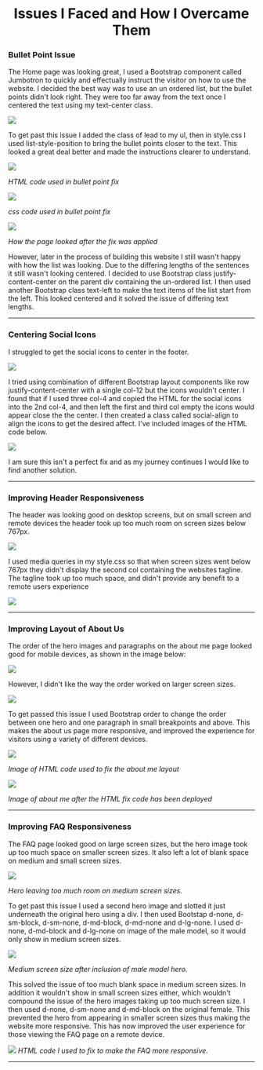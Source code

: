 <h1 style="text-align: center;">Issues I Faced and How I Overcame Them</h1>

<h3>Bullet Point Issue</h3>

The Home page was looking great, I used a Bootstrap component called Jumbotron to quickly and effectually instruct the visitor on how to use the website. I decided the best way was to use an un ordered list, but the bullet points didn't look right. They were too far away from the text once I centered the text using my text-center class. 




<img src="assets/images/issues-images/ulindexbulletpointstoofarout.png">


To get past this issue I added the class of lead to my ul, then in style.css I used list-style-position to bring the bullet points closer to the text. This looked a great deal better and made the instructions clearer to understand. 


<img src="assets/images/issues-images/ulindexbulletpointstoofaroutfixhtml.png">

<i>HTML code used in bullet point fix</i>

<img src="assets/images/issues-images/ulindexbulletpointstoofaroutfixcss.png">

<i>css code used in bullet point fix</i>

<img src="assets/images/issues-images/ulindexbulletpointstoofaroutfix.png">
    
<i>How the page looked after the fix was applied</i>

However, later in the process of building this website I still wasn't happy with how the list was looking. Due to the differing lengths of the sentences it still wasn't looking centered. I decided to use Bootstrap class justify-content-center on the parent div containing the un-ordered list. I then used another Bootstrap class text-left to make the text items of the list start from the left. This looked centered and it solved the issue of differing text lengths. 

<hr>

<h3>Centering Social Icons</h3>

I struggled to get the social icons to center in the footer.

<img src="assets/images/issues-images/can'tgetsocialstocenter.png">

I tried using combination of different Bootstrap layout components like row justify-content-center with a single col-12 but the icons wouldn't center. I found that if I used three col-4 and copied the HTML for the social icons into the 2nd col-4, and then left the first and third col empty the icons would appear close the the center. I then created a class called social-align to  align the icons to get the desired affect. I've included images of the HTML code below. 

<img src="assets/images/issues-images/can'tgetsocialstocenterfix.png">

I am sure this isn't a perfect fix and as my journey continues I would like to find another solution.

<hr>

<h3>Improving Header Responsiveness</h3>

The header was looking good on desktop screens, but on small screen and remote devices the header took up too much room on screen sizes below 767px. 

<img src="assets/images/issues-images/largeheaderinmobileview.png">

 I used media queries in my style.css so that when screen sizes went below 767px they didn't display the second col containing the websites tagline. The tagline took up too much space, and didn't provide any benefit to a remote users experience

<img src="assets/images/issues-images/largeheaderinmobileviewfix.png">

<hr>

<h3>Improving Layout of About Us</h3>

The order of the hero images and paragraphs on the about me page looked good for mobile devices, as shown in the image below: 

<img src="assets/images/issues-images/heroandtextlayoutaboutmemobile.png">

However, I didn't like the way the order worked on larger screen sizes. 

<img src="assets/images/issues-images/heroandtextlayoutaboutmedesktop.png">

To get passed this issue I used Bootstrap order to change the order between one hero and one paragraph in small breakpoints and above. This makes the about us page more responsive, and improved the experience for visitors using a variety of different devices. 

<img src="assets/images/issues-images/heroandtextlayoutaboutmedesktopfixcode.png">

<i>Image of HTML code used to fix the about me layout</i>

<img src="assets/images/issues-images/heroandtextlayoutaboutmedesktopfix.png">

<i>Image of about me after the HTML fix code has been deployed</i>

<hr>

<h3>Improving FAQ Responsiveness</h3>

The FAQ page looked good on large screen sizes, but the hero image took up too much space on smaller screen sizes. It also left a lot of blank space on medium and small screen sizes.

<img src="assets/images/issues-images/toomuchfreespaceinfaqmdsize.png">

<i>Hero leaving too much room on medium screen sizes.</i>

To get past this issue I used a second hero image and slotted it just underneath the original hero using a div. I then used Bootstap d-none, d-sm-block, d-sm-none, d-md-block, d-md-none and d-lg-none. I used d-none, d-md-block and d-lg-none on image of the male model, so it would only show in medium screen sizes. 
 
 <img src="assets/images/issues-images/toomuchfreespaceinfaqmdsizeaddmale.png">

<i>Medium screen size after inclusion of male model hero.</i>
 
 This solved the issue of too much blank space in medium screen sizes. In addition it wouldn't show in small screen sizes either, which wouldn't compound the issue of the hero images taking up too much screen size. I then used d-none, d-sm-none and d-md-block on the original female. This prevented the hero from appearing in smaller screen sizes thus making the website more responsive. This has now improved the user experience for those viewing the FAQ page on a remote device. 

<img src="assets/images/issues-images/toomuchfreespaceinfaqmdsizeaddmalehtmlfix.png">
<i>HTML code I used to fix to make the FAQ more responsive.</i>

<hr>

